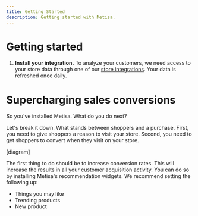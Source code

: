 ```yaml
---
title: Getting Started
description: Getting started with Metisa.
---
```


# Getting started

1. **Install your integration.** To analyze your customers, we need access to your store data through one of our [store integrations](integrations.md). Your data is refreshed once daily.

# Supercharging sales conversions

So you've installed Metisa. What do you do next?

Let's break it down. What stands between shoppers and a purchase. First, you need to give shoppers a reason to visit your store. Second, you need to get shoppers to convert when they visit on your store.

[diagram]

The first thing to do should be to increase conversion rates. This will increase the results in all your customer acquisition activity. You can do so by installing Metisa's recommendation widgets. We recommend setting the following up:

* Things you may like
* Trending products
* New product